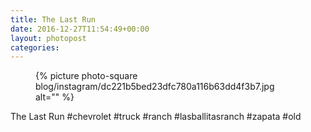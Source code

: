 ```yaml
---
title: The Last Run
date: 2016-12-27T11:54:49+00:00
layout: photopost
categories:
---
```


<figure class="photo photo--square">
  {% picture photo-square blog/instagram/dc221b5bed23dfc780a116b63dd4f3b7.jpg alt="" %}
</figure>

The Last Run
#chevrolet #truck #ranch #lasballitasranch #zapata #old
